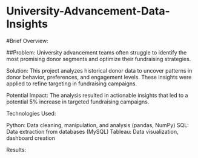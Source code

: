 # University-Advancement-Data-Insights

#Brief Overview:

##Problem: University advancement teams often struggle to identify the most promising donor segments and optimize their fundraising strategies.

Solution: This project analyzes historical donor data to uncover patterns in donor behavior, preferences, and engagement levels. These insights were applied to refine targeting in fundraising campaigns.

Potential Impact: The analysis resulted in actionable insights that led to a potential 5% increase in targeted fundraising campaigns.

Technologies Used:

Python: Data cleaning, manipulation, and analysis (pandas, NumPy)
SQL: Data extraction from databases (MySQL)
Tableau: Data visualization, dashboard creation

Results:
